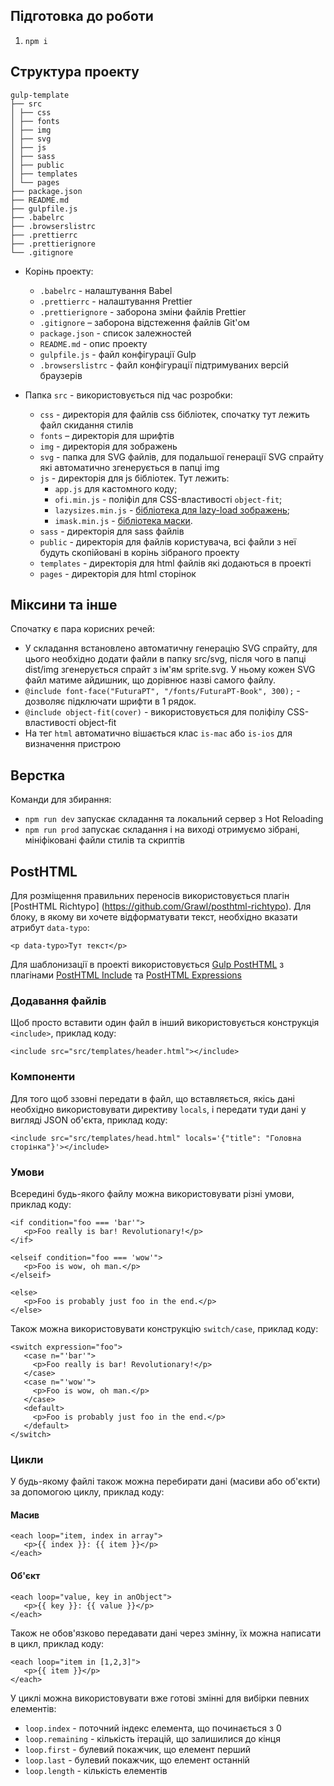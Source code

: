 ## Підготовка до роботи

1. `npm i`

## Структура проекту

````
gulp-template
├── src
│ ├── css
│ ├── fonts
│ ├── img
│ ├── svg
│ ├── js
│ ├── sass
│ ├── public
│ ├── templates
│ └── pages
├── package.json
├── README.md
├── gulpfile.js
├── .babelrc
├── .browserslistrc
├── .prettierrc
├── .prettierignore
└── .gitignore
````

* Корінь проекту:
  * ```.babelrc``` - налаштування Babel
  * ```.prettierrc``` - налаштування Prettier
  * ```.prettierignore``` - заборона зміни файлів Prettier
  * ```.gitignore``` – заборона відстеження файлів Git'ом
  * ```package.json``` - список залежностей
  * ```README.md``` - опис проекту
  * ```gulpfile.js``` - файл конфігурації Gulp
  * ```.browserslistrc``` - файл конфігурації підтримуваних версій браузерів

* Папка ```src``` - використовується під час розробки:
  * ```css``` - директорія для файлів css бібліотек, спочатку тут лежить файл скидання стилів
  * ```fonts``` – директорія для шрифтів
  * ```img``` - директорія для зображень
  * ```svg``` - папка для SVG файлів, для подальшої генерації SVG спрайту які автоматично згенерується в папці img
  * ```js``` - директорія для js бібліотек. Тут лежить:
    - `app.js` для кастомного коду;
    - `ofi.min.js` - поліфіл для CSS-властивості `object-fit`;
    - `lazysizes.min.js` - [бібліотека для lazy-load зображень](https://github.com/aFarkas/lazysizes);
    - `imask.min.js` - [бібліотека маски](https://imask.js.org/guide.html).
  * ```sass``` - директорія для sass файлів
  * ```public``` - директорія для файлів користувача, всі файли з неї будуть скопійовані в корінь зібраного проекту
  * ```templates``` - директорія для html файлів які додаються в проекті
  * ```pages``` - директорія для html сторінок

## Міксини та інше
Спочатку є пара корисних речей:
- У складання встановлено автоматичну генерацію SVG спрайту, для цього необхідно додати файли в папку src/svg, після чого в папці dist/img згенерується спрайт з ім'ям sprite.svg. У ньому кожен SVG файл матиме айдишник, що дорівнює назві самого файлу.
- `@include font-face("FuturaPT", "/fonts/FuturaPT-Book", 300);` - дозволяє підключати шрифти в 1 рядок.
- `@include object-fit(cover)` - використовується для поліфілу CSS-властивості object-fit
- На тег `html` автоматично вішається клас `is-mac` або `is-ios` для визначення пристрою

## Верстка
Команди для збирання:
- `npm run dev` запускає складання та локальний сервер з Hot Reloading
- `npm run prod` запускає складання і на виході отримуємо зібрані, мініфіковані файли стилів та скриптів

## PostHTML

Для розміщення правильних переносів використовується плагін [PostHTML Richtypo] (https://github.com/Grawl/posthtml-richtypo). Для блоку, в якому ви хочете відформатувати текст, необхідно вказати атрибут `data-typo`:
````
<p data-typo>Тут текст</p>
````

Для шаблонизації в проекті використовується [Gulp PostHTML](https://github.com/posthtml/gulp-posthtml) з плагінами [PostHTML Include](https://github.com/posthtml/posthtml-include) та [PostHTML Expressions](https://github.com/posthtml/posthtml-expressions)

### Додавання файлів
Щоб просто вставити один файл в інший використовується конструкція `<include>`, приклад коду:
````
<include src="src/templates/header.html"></include>
````

### Компоненти
Для того щоб ззовні передати в файл, що вставляється, якісь дані необхідно використовувати директиву `locals`, і передати туди дані у вигляді JSON об'єкта, приклад коду:
````
<include src="src/templates/head.html" locals='{"title": "Головна сторінка"}'></include>
````

### Умови
Всередині будь-якого файлу можна використовувати різні умови, приклад коду:
````
<if condition="foo === 'bar'">
   <p>Foo really is bar! Revolutionary!</p>
</if>

<elseif condition="foo === 'wow'">
   <p>Foo is wow, oh man.</p>
</elseif>

<else>
   <p>Foo is probably just foo in the end.</p>
</else>
````

Також можна використовувати конструкцію `switch/case`, приклад коду:
````
<switch expression="foo">
   <case n="'bar'">
     <p>Foo really is bar! Revolutionary!</p>
   </case>
   <case n="'wow'">
     <p>Foo is wow, oh man.</p>
   </case>
   <default>
     <p>Foo is probably just foo in the end.</p>
   </default>
</switch>
````

### Цикли
У будь-якому файлі також можна перебирати дані (масиви або об'єкти) за допомогою циклу, приклад коду:
#### Масив
````
<each loop="item, index in array">
   <p>{{ index }}: {{ item }}</p>
</each>
````

#### Об'єкт
````
<each loop="value, key in anObject">
   <p>{{ key }}: {{ value }}</p>
</each>
````

Також не обов'язково передавати дані через змінну, їх можна написати в цикл, приклад коду:
````
<each loop="item in [1,2,3]">
   <p>{{ item }}</p>
</each>
````

У циклі можна використовувати вже готові змінні для вибірки певних елементів:
* `loop.index` - поточний індекс елемента, що починається з 0
* `loop.remaining` - кількість ітерацій, що залишилися до кінця
* `loop.first` - булевий покажчик, що елемент перший
* `loop.last` - булевий покажчик, що елемент останній
* `loop.length` - кількість елементів
